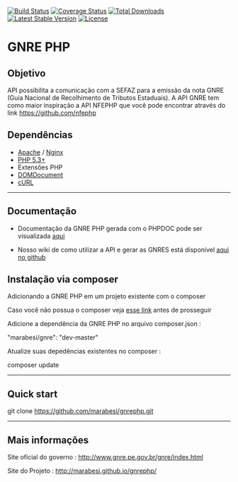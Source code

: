 [![Build Status](https://travis-ci.org/marabesi/gnrephp.svg?branch=master)](https://travis-ci.org/marabesi/gnrephp)
[![Coverage Status](https://coveralls.io/repos/marabesi/gnrephp/badge.png?branch=master)](https://coveralls.io/r/marabesi/gnrephp?branch=master)
[![Total Downloads](https://poser.pugx.org/marabesi/gnre/downloads)](https://packagist.org/packages/marabesi/gnre)
[![Latest Stable Version](https://poser.pugx.org/marabesi/gnre/v/stable)](https://packagist.org/packages/marabesi/gnre)
[![License](https://poser.pugx.org/marabesi/gnre/license)](https://packagist.org/packages/marabesi/gnre)

GNRE PHP
=================

Objetivo
-----
 API possibilita a comunicação com a SEFAZ para a emissão da nota GNRE (Guia Nacional de Recolhimento de Tributos Estaduais). 
 A API GNRE tem como maior inspiração a API NFEPHP que você pode encontrar através do link https://github.com/nfephp

Dependências
-------
* [Apache](http://httpd.apache.org/) / [Nginx](http://nginx.org/)
* [PHP 5.3+](http://php.net)
* Extensões PHP
 * [DOMDocument](http://br2.php.net/manual/en/domdocument.construct.php)
 * [cURL](http://br2.php.net/manual/book.curl.php)

------

Documentação
------
* Documentação da GNRE PHP gerada com o PHPDOC pode ser visualizada [aqui](http://marabesi.github.io/gnrephp/doc/namespaces/Gnre.html)

* Nosso wiki de como utilizar a API e gerar as GNRES está disponível [aqui no github](https://github.com/marabesi/gnrephp/wiki)

Instalação via composer
------
Adicionando a GNRE PHP em um projeto existente com o composer

Caso você não possua o composer veja [esse link](https://getcomposer.org/doc/01-basic-usage.md) antes de prosseguir

Adicione a dependência da GNRE PHP no arquivo composer.json :

"marabesi/gnre": "dev-master"

Atualize suas depedências existentes no composer :

composer update

-----
Quick start
-----
git clone https://github.com/marabesi/gnrephp.git

-----

Mais informações
-----
Site oficial do governo :     http://www.gnre.pe.gov.br/gnre/index.html

Site do Projeto : http://marabesi.github.io/gnrephp/




